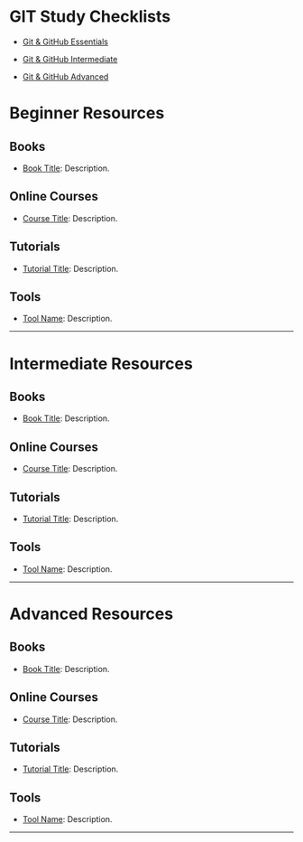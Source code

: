 
# GIT Study Checklists

- [Git & GitHub Essentials](Git%20%26%20GitHub%20Essentials.md)

- [Git & GitHub Intermediate](Git%20%26%20GitHub%20Intermediate.md)

- [Git & GitHub Advanced](Git%20%26%20GitHub%20Advanced.md)


# Beginner Resources

## Books
- [Book Title](link): Description.

## Online Courses
- [Course Title](link): Description.

## Tutorials
- [Tutorial Title](link): Description.

## Tools
- [Tool Name](link): Description.

---

# Intermediate Resources

## Books
- [Book Title](link): Description.

## Online Courses
- [Course Title](link): Description.

## Tutorials
- [Tutorial Title](link): Description.

## Tools
- [Tool Name](link): Description.

---

# Advanced Resources

## Books
- [Book Title](link): Description.

## Online Courses
- [Course Title](link): Description.

## Tutorials
- [Tutorial Title](link): Description.

## Tools
- [Tool Name](link): Description.

---

